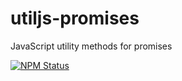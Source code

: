 # utiljs-promises

JavaScript utility methods for promises

<p>
  <a href="https://www.npmjs.com/package/utiljs-promises"><img alt="NPM Status" src="https://img.shields.io/npm/v/utiljs-promises.svg?style=flat"></a>
</p>
